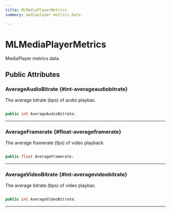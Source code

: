 ```yaml
---
title: MLMediaPlayerMetrics
summary: mediaplayer metrics data. 

---
```


# MLMediaPlayerMetrics




MediaPlayer metrics data.   





## Public Attributes

### AverageAudioBitrate {#int-averageaudiobitrate}

The average bitrate (bps) of audio playbac. 

```csharp

public int AverageAudioBitrate;

```






-----------

### AverageFramerate {#float-averageframerate}

The average framerate (fps) of video playback. 

```csharp

public float AverageFramerate;

```






-----------

### AverageVideoBitrate {#int-averagevideobitrate}

The average bitrate (bps) of video playbac. 

```csharp

public int AverageVideoBitrate;

```






-----------

